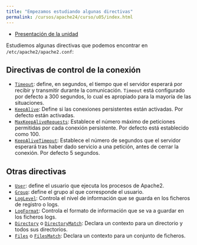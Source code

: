 ```yaml
---
title: "Empezamos estudiando algunas directivas"
permalink: /cursos/apache24/curso/u05/index.html
---
```


* [Presentación de la unidad](u5.pdf)

Estudiemos algunas directivas que podemos encontrar en `/etc/apache2/apache2.conf`:

## Directivas de control de la conexión

* [`Timeout`](http://httpd.apache.org/docs/2.4/mod/core.html#timeout): define, en segundos, el tiempo que el servidor esperará por recibir y transmitir durante la comunicación. `Timeout` está configurado por defecto a 300 segundos, lo cual es apropiado para la mayoría de las situaciones. 
* [`KeepAlive`](http://httpd.apache.org/docs/2.4/mod/core.html#keepalive): Define si las conexiones persistentes están activadas. Por defecto están activadas.
* [`MaxKeepAliveRequests`](http://httpd.apache.org/docs/2.4/mod/core.html#maxkeepaliverequests): Establece el número máximo de peticiones permitidas por cada conexión persistente. Por defecto está establecido como 100.
* [`KeepAliveTimeout`](http://httpd.apache.org/docs/2.4/mod/core.html#keepalivetimeout): Establece el número de segundos que el servidor esperará tras haber dado servicio a una petición, antes de cerrar la conexión. Por defecto 5 segundos.

## Otras directivas

* [`User`](http://httpd.apache.org/docs/2.4/mod/mpm_common.html#user): define el usuario que ejecuta los procesos de Apache2.
* [`Group`](http://httpd.apache.org/docs/2.4/mod/mpm_common.html#group): define el grupo al que corresponde el usuario.
* [`LogLevel`](http://httpd.apache.org/docs/2.4/mod/core.html#loglevel): Controla el nivel de información que se guarda en los ficheros de registro o logs.
* [`LogFormat`](http://httpd.apache.org/docs/2.4/mod/mod_log_config.html#logformat): Controla el formato de información que se va a guardar en los ficheros logs.
* [`Directory`](http://httpd.apache.org/docs/2.4/mod/core.html#directory) o [`DirectoryMatch`](http://httpd.apache.org/docs/2.4/mod/core.html#directorymatch): Declara un contexto para un directorio y todos sus directorios.
* [`Files`](http://httpd.apache.org/docs/2.4/mod/core.html#files) o [`FilesMatch`](http://httpd.apache.org/docs/2.4/mod/core.html#filesmatch): Declara un contexto para un conjunto de ficheros.